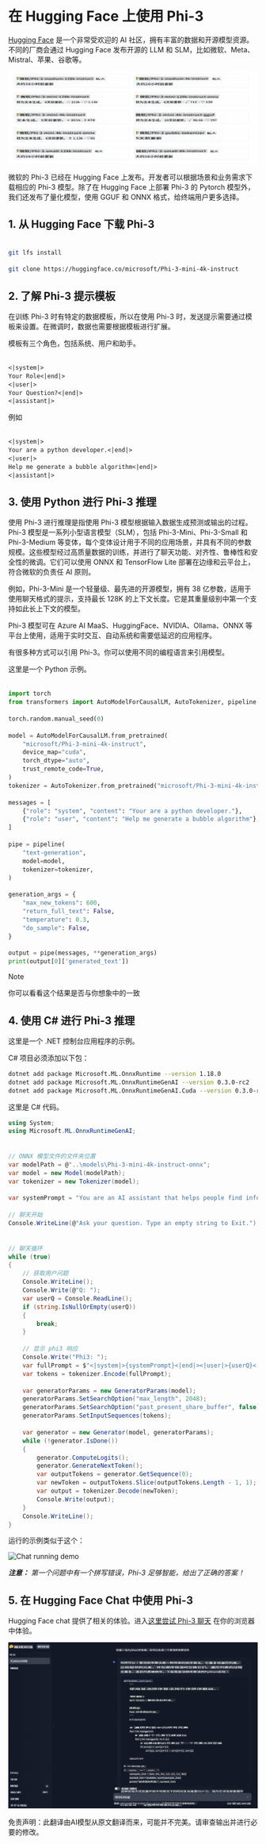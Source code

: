 # **在 Hugging Face 上使用 Phi-3**

[Hugging Face](https://huggingface.co/) 是一个非常受欢迎的 AI 社区，拥有丰富的数据和开源模型资源。不同的厂商会通过 Hugging Face 发布开源的 LLM 和 SLM，比如微软、Meta、Mistral、苹果、谷歌等。

![Phi3](../../../../translated_images/Hg_Phi3.dc94956455e775c886b69f7430a05b7a42aab729a81fa4083c906812edb475f8.zh.png)

微软的 Phi-3 已经在 Hugging Face 上发布。开发者可以根据场景和业务需求下载相应的 Phi-3 模型。除了在 Hugging Face 上部署 Phi-3 的 Pytorch 模型外，我们还发布了量化模型，使用 GGUF 和 ONNX 格式，给终端用户更多选择。

## **1. 从 Hugging Face 下载 Phi-3**

```bash

git lfs install 

git clone https://huggingface.co/microsoft/Phi-3-mini-4k-instruct

```

## **2. 了解 Phi-3 提示模板**

在训练 Phi-3 时有特定的数据模板，所以在使用 Phi-3 时，发送提示需要通过模板来设置。在微调时，数据也需要根据模板进行扩展。

模板有三个角色，包括系统、用户和助手。

```txt

<|system|>
Your Role<|end|>
<|user|>
Your Question?<|end|>
<|assistant|>

```

例如

```txt

<|system|>
Your are a python developer.<|end|>
<|user|>
Help me generate a bubble algorithm<|end|>
<|assistant|>

```

## **3. 使用 Python 进行 Phi-3 推理**

使用 Phi-3 进行推理是指使用 Phi-3 模型根据输入数据生成预测或输出的过程。Phi-3 模型是一系列小型语言模型（SLM），包括 Phi-3-Mini、Phi-3-Small 和 Phi-3-Medium 等变体，每个变体设计用于不同的应用场景，并具有不同的参数规模。这些模型经过高质量数据的训练，并进行了聊天功能、对齐性、鲁棒性和安全性的微调。它们可以使用 ONNX 和 TensorFlow Lite 部署在边缘和云平台上，符合微软的负责任 AI 原则。

例如，Phi-3-Mini 是一个轻量级、最先进的开源模型，拥有 38 亿参数，适用于使用聊天格式的提示，支持最长 128K 的上下文长度。它是其重量级别中第一个支持如此长上下文的模型。

Phi-3 模型可在 Azure AI MaaS、HuggingFace、NVIDIA、Ollama、ONNX 等平台上使用，适用于实时交互、自动系统和需要低延迟的应用程序。

有很多种方式可以引用 Phi-3。你可以使用不同的编程语言来引用模型。

这里是一个 Python 示例。

```python

import torch
from transformers import AutoModelForCausalLM, AutoTokenizer, pipeline

torch.random.manual_seed(0)

model = AutoModelForCausalLM.from_pretrained(
    "microsoft/Phi-3-mini-4k-instruct", 
    device_map="cuda", 
    torch_dtype="auto", 
    trust_remote_code=True, 
)
tokenizer = AutoTokenizer.from_pretrained("microsoft/Phi-3-mini-4k-instruct")

messages = [
    {"role": "system", "content": "Your are a python developer."},
    {"role": "user", "content": "Help me generate a bubble algorithm"},
]

pipe = pipeline(
    "text-generation",
    model=model,
    tokenizer=tokenizer,
)

generation_args = {
    "max_new_tokens": 600,
    "return_full_text": False,
    "temperature": 0.3,
    "do_sample": False,
}

output = pipe(messages, **generation_args)
print(output[0]['generated_text'])


```

> [!NOTE]
> 你可以看看这个结果是否与你想象中的一致

## **4. 使用 C# 进行 Phi-3 推理**

这里是一个 .NET 控制台应用程序的示例。

C# 项目必须添加以下包：

```bash
dotnet add package Microsoft.ML.OnnxRuntime --version 1.18.0
dotnet add package Microsoft.ML.OnnxRuntimeGenAI --version 0.3.0-rc2
dotnet add package Microsoft.ML.OnnxRuntimeGenAI.Cuda --version 0.3.0-rc2
```

这里是 C# 代码。

```csharp
using System;
using Microsoft.ML.OnnxRuntimeGenAI;


// ONNX 模型文件的文件夹位置
var modelPath = @"..\models\Phi-3-mini-4k-instruct-onnx";
var model = new Model(modelPath);
var tokenizer = new Tokenizer(model);

var systemPrompt = "You are an AI assistant that helps people find information. Answer questions using a direct style. Do not share more information that the requested by the users.";

// 聊天开始
Console.WriteLine(@"Ask your question. Type an empty string to Exit.");


// 聊天循环
while (true)
{
    // 获取用户问题
    Console.WriteLine();
    Console.Write(@"Q: ");
    var userQ = Console.ReadLine();    
    if (string.IsNullOrEmpty(userQ))
    {
        break;
    }

    // 显示 phi3 响应
    Console.Write("Phi3: ");
    var fullPrompt = $"<|system|>{systemPrompt}<|end|><|user|>{userQ}<|end|><|assistant|>";
    var tokens = tokenizer.Encode(fullPrompt);

    var generatorParams = new GeneratorParams(model);
    generatorParams.SetSearchOption("max_length", 2048);
    generatorParams.SetSearchOption("past_present_share_buffer", false);
    generatorParams.SetInputSequences(tokens);

    var generator = new Generator(model, generatorParams);
    while (!generator.IsDone())
    {
        generator.ComputeLogits();
        generator.GenerateNextToken();
        var outputTokens = generator.GetSequence(0);
        var newToken = outputTokens.Slice(outputTokens.Length - 1, 1);
        var output = tokenizer.Decode(newToken);
        Console.Write(output);
    }
    Console.WriteLine();
}
```

运行的示例类似于这个：

![Chat running demo](../../../../imgs/02/csharp/20SampleConsole.gif)

***注意：** 第一个问题中有一个拼写错误，Phi-3 足够智能，给出了正确的答案！*

## **5. 在 Hugging Face Chat 中使用 Phi-3**

Hugging Face chat 提供了相关的体验。进入[这里尝试 Phi-3 聊天](https://huggingface.co/chat/models/microsoft/Phi-3-mini-4k-instruct) 在你的浏览器中体验。

![Hg_Chat](../../../../translated_images/Hg_Chat.6ca1ac61a91bc770f0fb8043586eaf117397de78a5f3c77dac81a6f115c5347c.zh.png)

免责声明：此翻译由AI模型从原文翻译而来，可能并不完美。请审查输出并进行必要的修改。